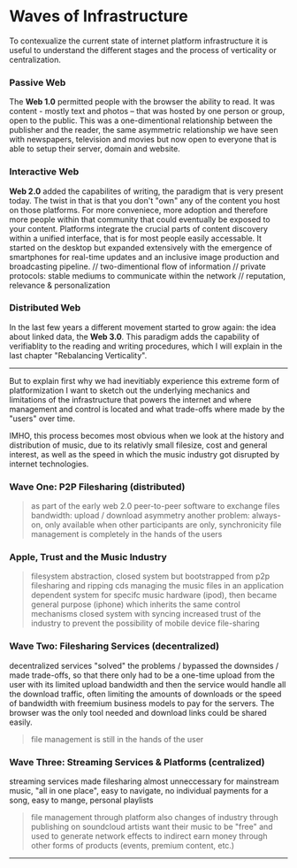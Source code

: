 # Waves of Infrastructure
To contexualize the current state of internet platform infrastructure it is useful to understand the different stages and the process of verticality or centralization.

### Passive Web
The **Web 1.0** permitted people with the browser the ability to read.
It was content - mostly text and photos – that was hosted by one person or group, open to the public. This was a one-dimentional relationship between the publisher and the reader, the same asymmetric relationship we have seen with newspapers, television and movies but now open to everyone that is able to setup their server, domain and website. 

### Interactive Web
**Web 2.0** added the capabilites of writing, the paradigm that is very present today. The twist in that is that you don't "own" any of the content you host on those platforms. For more conveniece, more adoption and therefore more people within that community that could eventually be exposed to your content. Platforms integrate the crucial parts of content discovery within a unified interface, that is for most people easily accessable. It started on the desktop but expanded extensively with the emergence of smartphones for real-time updates and an inclusive image production and broadcasting pipeline. 
// two-dimentional flow of information
// private protocols: stable mediums to communicate within the network
// reputation, relevance & personalization

### Distributed Web
In the last few years a different movement started to grow again: the idea about linked data, the **Web 3.0**. This paradigm adds the capability of verifiablity to the reading and writing procedures, which I will explain in the last chapter "Rebalancing Verticality".

- - - - - - -

But to explain first why we had inevitiably experience this extreme form of platformization I want to sketch out the underlying mechanics and limitations of the infrastructure that powers the internet and where management and control is located and what trade-offs where made by the "users" over time.

IMHO, this process becomes most obvious when we look at the history and distribution of music, due to its relativly small filesize, cost and general interest, as well as the speed in which the music industry got disrupted by internet technologies.

### Wave One: P2P Filesharing (distributed)
> as part of the early web 2.0
> peer-to-peer software to exchange files
> bandwidth: upload / download asymmetry
> another problem: always-on, only available when other participants are only, synchronicity
> file management is completely in the hands of the users 

### Apple, Trust and the Music Industry
> filesystem abstraction, closed system
> but bootstrapped from p2p filesharing and ripping cds
> managing the music files in an application dependent system for specifc music hardware (ipod), then became general purpose (iphone) which inherits the same control mechanisms 
> closed system with syncing increased trust of the industry to prevent the possibility of mobile device file-sharing

### Wave Two: Filesharing Services (decentralized)
decentralized services "solved" the problems / bypassed the downsides / made trade-offs, so that there only had to be a one-time upload from the user with its limited upload bandwidth and then the service would handle all the download traffic, often limiting the amounts of downloads or the speed of bandwidth with freemium business models to pay for the servers.
The browser was the only tool needed and download links could be shared easily.  
> file management is still in the hands of the user

### Wave Three: Streaming Services & Platforms (centralized)
streaming services made filesharing almost unneccessary for mainstream music, "all in one place", easy to navigate, no individual payments for a song, easy to mange, personal playlists
> file management through platform 
also changes of industry through publishing on soundcloud
> artists want their music to be "free" and used to generate network effects to indirect earn money through other forms of products (events, premium content, etc.)



- - - - - - - -


